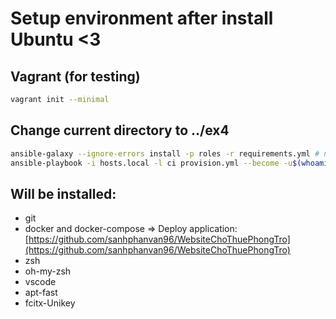 # Setup environment after install Ubuntu <3

## Vagrant (for testing)

```bash
vagrant init --minimal
```
## Change current directory to ../ex4

```bash
ansible-galaxy --ignore-errors install -p roles -r requirements.yml # no need
ansible-playbook -i hosts.local -l ci provision.yml --become -u$(whoami) # change group `ci`
```
## Will be installed:
- git
- docker and docker-compose => Deploy application: [https://github.com/sanhphanvan96/WebsiteChoThuePhongTro](https://github.com/sanhphanvan96/WebsiteChoThuePhongTro)
- zsh
- oh-my-zsh
- vscode
- apt-fast
- fcitx-Unikey

